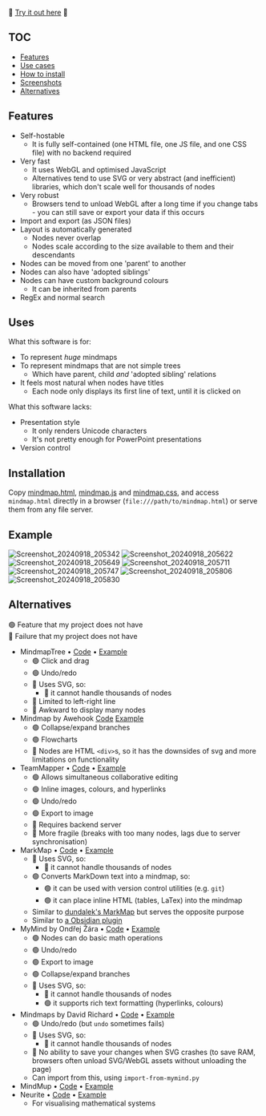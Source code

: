 🔵 [Try it out here](https://notcompsky.github.io/mindmap/mindmap.html) 🔵

## TOC

* [Features](#Features)
* [Use cases](#Uses)
* [How to install](#Installation)
* [Screenshots](#Example)
* [Alternatives](#Alternatives)

## Features

* Self-hostable
  * It is fully self-contained (one HTML file, one JS file, and one CSS file) with no backend required
* Very fast
  * It uses WebGL and optimised JavaScript
  * Alternatives tend to use SVG or very abstract (and inefficient) libraries, which don't scale well for thousands of nodes
* Very robust
  * Browsers tend to unload WebGL after a long time if you change tabs - you can still save or export your data if this occurs
* Import and export (as JSON files)
* Layout is automatically generated
  * Nodes never overlap
  * Nodes scale according to the size available to them and their descendants
* Nodes can be moved from one 'parent' to another
* Nodes can also have 'adopted siblings'
* Nodes can have custom background colours
  * It can be inherited from parents
* RegEx and normal search

## Uses

What this software is for:

* To represent *huge* mindmaps
* To represent mindmaps that are not simple trees
  * Which have parent, child *and* 'adopted sibling' relations
* It feels most natural when nodes have titles
  * Each node only displays its first line of text, until it is clicked on

What this software lacks:

* Presentation style
  * It only renders Unicode characters
  * It's not pretty enough for PowerPoint presentations
* Version control

## Installation

Copy [mindmap.html](mindmap.html), [mindmap.js](mindmap.js) and [mindmap.css](mindmap.css), and access `mindmap.html` directly in a browser (`file:///path/to/mindmap.html`) or serve them from any file server.

## Example

![Screenshot_20240918_205342](https://github.com/user-attachments/assets/89864844-35bb-4e3c-8d8b-a682a8686fda)
![Screenshot_20240918_205622](https://github.com/user-attachments/assets/67417fba-f093-43d3-aa05-186e018761f5)
![Screenshot_20240918_205649](https://github.com/user-attachments/assets/623e4ee3-ff08-4e47-b0bb-4105986860ac)
![Screenshot_20240918_205711](https://github.com/user-attachments/assets/e80bec5d-e874-4e76-9eae-2d5802439b91)
![Screenshot_20240918_205747](https://github.com/user-attachments/assets/2c65eb99-3795-4c3e-846e-b5eba50f4f50)
![Screenshot_20240918_205806](https://github.com/user-attachments/assets/d3bd7c51-7e19-4351-9176-16065d72c1f7)
![Screenshot_20240918_205830](https://github.com/user-attachments/assets/e043797a-171e-4f1d-9729-1bbce850263e)

## Alternatives

🟢 Feature that my project does not have  
🔴 Failure that my project does not have

* MindmapTree • [Code](https://github.com/RockyRen/mindmaptree) • [Example](https://rockyren.github.io/mindmaptree/demo.html)
  * 🟢 Click and drag
  * 🟢 Undo/redo
  * 🔴 Uses SVG, so:
    * 🔴 it cannot handle thousands of nodes
  * 🔴 Limited to left-right line
  * 🔴 Awkward to display many nodes
* Mindmap by Awehook [Code](https://github.com/awehook/react-mindmap) [Example](https://awehook.github.io/react-mindmap/)
  * 🟢 Collapse/expand branches
  * 🟢 Flowcharts
  * 🔴 Nodes are HTML `<div>`s, so it has the downsides of svg and more limitations on functionality
* TeamMapper • [Code](https://github.com/b310-digital/teammapper) • [Example](https://github.com/b310-digital/teammapper)
  * 🟢 Allows simultaneous collaborative editing
  * 🟢 Inline images, colours, and hyperlinks
  * 🟢 Undo/redo
  * 🟢 Export to image
  * 🔴 Requires backend server
  * 🔴 More fragile (breaks with too many nodes, lags due to server synchronisation)
* MarkMap • [Code](https://github.com/markmap/markmap) • [Example](https://markmap.js.org/repl)
  * 🔴 Uses SVG, so:
    * 🔴 it cannot handle thousands of nodes
  * 🟢 Converts MarkDown text into a mindmap, so:
    * 🟢 it can be used with version control utilities (e.g. `git`)
    * 🟢 it can place inline HTML (tables, LaTex) into the mindmap
  * Similar to [dundalek's MarkMap](https://github.com/dundalek/markmap) but serves the opposite purpose
  * Similar to [a Obsidian plugin](https://github.com/MarkMindCkm/obsidian-enhancing-mindmap)
* MyMind by Ondřej Žára • [Code](https://github.com/ondras/my-mind) • [Example](https://my-mind.github.io/?url=examples%2Ffeatures.mymind)
  * 🟢 Nodes can do basic math operations
  * 🟢 Undo/redo
  * 🟢 Export to image
  * 🟢 Collapse/expand branches
  * 🔴 Uses SVG, so:
    * 🔴 it cannot handle thousands of nodes
    * 🟢 it supports rich text formatting (hyperlinks, colours)
* Mindmaps by David Richard • [Code](https://github.com/drichard/mindmaps) • [Example](https://www.mindmaps.app/)
  * 🟢 Undo/redo (but `undo` sometimes fails)
  * 🔴 Uses SVG, so:
    * 🔴 it cannot handle thousands of nodes
  * 🔴 No ability to save your changes when SVG crashes (to save RAM, browsers often unload SVG/WebGL assets without unloading the page)
  * Can import from this, using `import-from-mymind.py`
* MindMup • [Code](https://github.com/davedf/mapjs) • [Example](http://www.mindmup.com/)
* Neurite • [Code](https://github.com/satellitecomponent/Neurite) • [Example](https://satellitecomponent.github.io/Neurite/)
  * For visualising mathematical systems